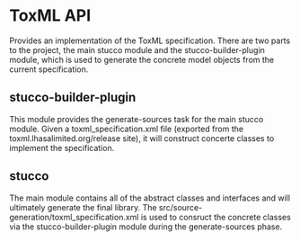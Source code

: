ToxML API
=========

Provides an implementation of the ToxML specification. There are two parts to the
project, the main stucco module and the stucco-builder-plugin module, which is used
to generate the concrete model objects from the current specification.


stucco-builder-plugin
---------------------
This module provides the generate-sources task for the main stucco module. Given a
toxml_specification.xml file (exported from the toxml.lhasalimited.org/release site),
it will construct concerte classes to implement the specification.

stucco
------
The main module contains all of the abstract classes and interfaces and will ultimately
generate the final library. The src/source-generation/toxml_specification.xml is used
to consruct the concrete classes via the stucco-builder-plugin module during the
generate-sources phase.

